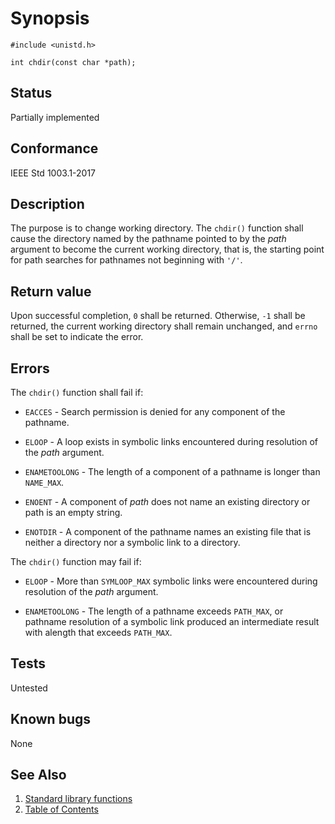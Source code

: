 # Synopsis

`#include <unistd.h>`</br>

`int chdir(const char *path);`</br>

## Status

Partially implemented

## Conformance

IEEE Std 1003.1-2017

## Description

The purpose is to change working directory. The `chdir()` function shall cause the directory named by the pathname
pointed to by the _path_ argument to become the current working directory, that is, the starting point for path searches
for pathnames not beginning with `'/'`.

## Return value

Upon successful completion, `0` shall be returned. Otherwise, `-1` shall be returned, the current working directory
shall remain unchanged, and `errno` shall be set to indicate the error.

## Errors

The `chdir()` function shall fail if:

* `EACCES` - Search permission is denied for any component of the pathname.

* `ELOOP` - A loop exists in symbolic links encountered during resolution of the _path_ argument.

* `ENAMETOOLONG` - The length of a component of a pathname is longer than `NAME_MAX`.

* `ENOENT` - A component of _path_ does not name an existing directory or path is an empty string.

* `ENOTDIR` - A component of the pathname names an existing file that is neither a directory nor a symbolic link
 to a directory.

The `chdir()` function may fail if:

* `ELOOP` - More than `SYMLOOP_MAX` symbolic links were encountered during resolution of the _path_ argument.

* `ENAMETOOLONG` - The length of a pathname exceeds `PATH_MAX`, or pathname resolution of a symbolic link produced an
 intermediate result with alength that exceeds `PATH_MAX`.

## Tests

Untested

## Known bugs

None

## See Also

1. [Standard library functions](../README.md)
2. [Table of Contents](../../../README.md)
